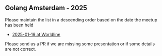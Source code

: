 Golang Amsterdam - 2025
-----------------------

Please maintain the list in a descending order based on the date the meetup has been held

* [2025-01-16 at Worldline](2025-01-16@worldline/README.md)

Please send us a PR if we are missing some presentation or if some details are not correct.
